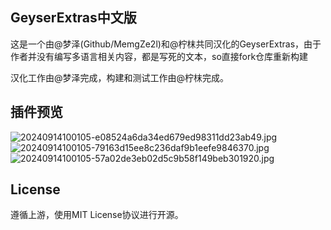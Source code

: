 ## GeyserExtras中文版
这是一个由@梦泽(Github/MemgZe2l)和@柠枺共同汉化的GeyserExtras，由于作者并没有编写多语言相关内容，都是写死的文本，so直接fork仓库重新构建

汉化工作由@梦泽完成，构建和测试工作由@柠枺完成。

## 插件预览
![20240914100105-e08524a6da34ed679ed98311dd23ab49.jpg](https://s2.loli.net/2024/09/14/3Hng1TDwjfJEvQu.jpg)
![20240914100105-79163d15ee8c236daf9b1eefe9846370.jpg](https://s2.loli.net/2024/09/14/XimNnEfCMYOwHth.jpg)
![20240914100105-57a02de3eb02d5c9b58f149beb301920.jpg](https://s2.loli.net/2024/09/14/HEJRI7inrvTuUtG.jpg)

## License
遵循上游，使用MIT License协议进行开源。
